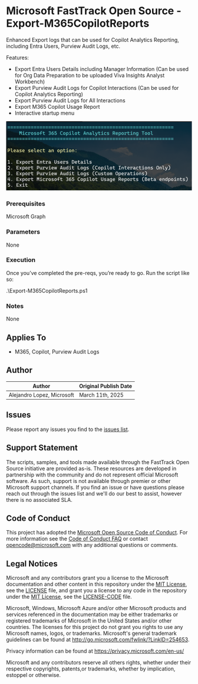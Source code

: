 # Microsoft FastTrack Open Source - Export-M365CopilotReports

Enhanced Export logs that can be used for Copilot Analytics Reporting, including Entra Users, Purview Audit Logs, etc. 

Features:
- Export Entra Users Details including Manager Information (Can be used for Org Data Preparation to be uploaded Viva Insights Analyst Workbench)
- Export Purview Audit Logs for Copilot Interactions (Can be used for Copilot Analytics Reporting)
- Export Purview Audit Logs for All Interactions 
- Export M365 Copilot Usage Report
- Interactive startup menu


![alt text](./images/image.png)

### Prerequisites

Microsoft Graph 

### Parameters

None

### Execution

Once you’ve completed the pre-reqs, you’re ready to go. Run the script like so:

.\Export-M365CopilotReports.ps1

### Notes

None

## Applies To

- M365, Copilot, Purview Audit Logs

## Author

|Author|Original Publish Date
|----|--------------------------
|Alejandro Lopez, Microsoft|March 11th, 2025|

## Issues

Please report any issues you find to the [issues list](../../../../issues).

## Support Statement

The scripts, samples, and tools made available through the FastTrack Open Source initiative are provided as-is. These resources are developed in partnership with the community and do not represent official Microsoft software. As such, support is not available through premier or other Microsoft support channels. If you find an issue or have questions please reach out through the issues list and we'll do our best to assist, however there is no associated SLA.

## Code of Conduct

This project has adopted the [Microsoft Open Source Code of Conduct](https://opensource.microsoft.com/codeofconduct/).
For more information see the [Code of Conduct FAQ](https://opensource.microsoft.com/codeofconduct/faq/) or
contact [opencode@microsoft.com](mailto:opencode@microsoft.com) with any additional questions or comments.

## Legal Notices

Microsoft and any contributors grant you a license to the Microsoft documentation and other content in this repository under the [MIT License](https://opensource.org/licenses/MIT), see the [LICENSE](LICENSE) file, and grant you a license to any code in the repository under the [MIT License](https://opensource.org/licenses/MIT), see the [LICENSE-CODE](LICENSE-CODE) file.

Microsoft, Windows, Microsoft Azure and/or other Microsoft products and services referenced in the documentation may be either trademarks or registered trademarks of Microsoft in the United States and/or other countries. The licenses for this project do not grant you rights to use any Microsoft names, logos, or trademarks. Microsoft's general trademark guidelines can be found at http://go.microsoft.com/fwlink/?LinkID=254653.

Privacy information can be found at https://privacy.microsoft.com/en-us/

Microsoft and any contributors reserve all others rights, whether under their respective copyrights, patents,or trademarks, whether by implication, estoppel or otherwise.

